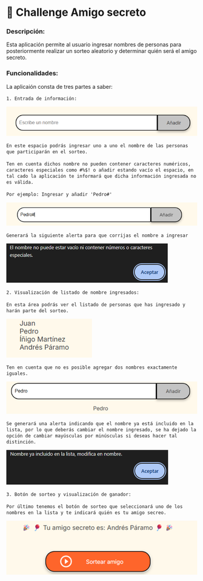 <h1>🎊 Challenge Amigo secreto</h1>

<h3>Descripción:</h3>

 Esta aplicación permite al usuario ingresar nombres de personas para posteriormente realizar un sorteo aleatorio y determinar quién será el amigo secreto.

<h3>Funcionalidades:</h3>

La aplicaión consta de tres partes a saber:

    1. Entrada de información:

![Pantallazo](assets/entrada.png)

    En este espacio podrás ingresar uno a uno el nombre de las personas que participarán en el sorteo.
    
    Ten en cuenta dichos nombre no pueden contener caracteres numéricos, caracteres especiales como #%$! o añadir estando vacío el espacio, en tal cado la aplicación te informará que dicha información ingresada no es válida.

    Por ejemplo: Ingresar y añadir 'Pedro#'

![Introducción no válida](assets/nombreNoValido.png)

    Generará la siguiente alerta para que corrijas el nombre a ingresar

![Notificaión erroe](assets/notificacionError.png)

    2. Visualización de listado de nombre ingresados:

    En esta área podrás ver el listado de personas que has ingresado y harán parte del sorteo.

![Visualización listado](assets/listado.png)

    Ten en cuenta que no es posible agregar dos nombres exactamente iguales.

![nombres iguales](assets/nombresIguales.png)

    Se generará una alerta indicando que el nombre ya está incluido en la lista, por lo que deberás cambiar el nombre ingresado, se ha dejado la opción de cambiar mayúsculas por minúsculas si deseas hacer tal distinción.

![Alerta nombre Repetido](assets/alertaNombreRepetido.png)

    3. Botón de sorteo y visualización de ganador:

    Por último tenemos el botón de sorteo que seleccionará uno de los nombres en la lista y te indicará quién es tu amigo secreo.

![Sorteo y visualización](assets/resultadoSorteo.png)

